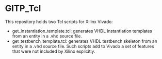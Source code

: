 # GITP_Tcl
This repository holds two Tcl scripts for Xilinx Vivado:
* get_instantiation_template.tcl: generates VHDL instantiation templates from an entity in a .vhd source file.
* get_testbench_template.tcl: generates VHDL testbench skeleton from an entity in a .vhd source file.
Such scripts add to Vivado a set of features that were not included by Xilinx explicitly.
